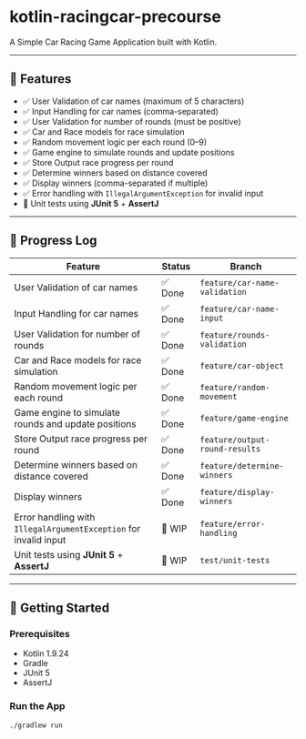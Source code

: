 # kotlin-racingcar-precourse

A Simple Car Racing Game Application built with Kotlin.

---

## 🔧 Features

- ✅ User Validation of car names (maximum of 5 characters)
- ✅ Input Handling for car names (comma-separated)
- ✅ User Validation for number of rounds (must be positive)
- ✅ Car and Race models for race simulation
- ✅ Random movement logic per each round (0–9)
- ✅ Game engine to simulate rounds and update positions
- ✅ Store Output race progress per round
- ✅ Determine winners based on distance covered
- ✅ Display winners (comma-separated if multiple)
- ✅ Error handling with `IllegalArgumentException` for invalid input
- 🚧 Unit tests using **JUnit 5** + **AssertJ**

---

## 🔄 Progress Log

| Feature                                                          | Status  | Branch                         |
|------------------------------------------------------------------|---------|--------------------------------|
| User Validation of car names                                     | ✅ Done  | `feature/car-name-validation`  |
| Input Handling for car names                                     | ✅ Done  | `feature/car-name-input`       |
| User Validation for number of rounds                             | ✅ Done  | `feature/rounds-validation`    |
| Car and Race models for race simulation                          | ✅ Done  | `feature/car-object`           |
| Random movement logic per each round                             | ✅ Done  | `feature/random-movement`      |
| Game engine to simulate rounds and update positions              | ✅ Done  | `feature/game-engine`          |
| Store Output race progress per round                             | ✅ Done  | `feature/output-round-results` |
| Determine winners based on distance covered                      | ✅ Done  | `feature/determine-winners`    |
| Display winners                                                  | ✅ Done  | `feature/display-winners`      |
| Error handling with `IllegalArgumentException` for invalid input | 🚧 WIP  | `feature/error-handling`       |
| Unit tests using **JUnit 5** + **AssertJ**                       | 🚧 WIP  | `test/unit-tests`              |

---

## 🚀 Getting Started

### Prerequisites

- Kotlin 1.9.24
- Gradle
- JUnit 5
- AssertJ

### Run the App

```bash
./gradlew run
```
